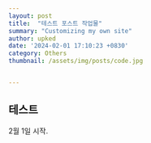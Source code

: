 ```yaml
---
layout: post
title:  "테스트 포스트 작업물"
summary: "Customizing my own site"
author: upked
date: '2024-02-01 17:10:23 +0830'
category: Others
thumbnail: /assets/img/posts/code.jpg


---
```


## 테스트

2월 1일 시작.
